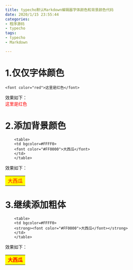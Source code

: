 ```yaml
---
title: typecho默认Markdown编辑器字体颜色和背景颜色代码
date: 2020/1/15 23:55:44   
categories: 
- 程序源码
- typecho
tags: 
- typecho
- Markdown

---
```

# 1.仅仅字体颜色
```
<font color="red">这里是红色</font>
```

效果如下：  
<font color="red">这里是红色</font>

# 2.添加背景颜色
```
    <table>
    <td bgcolor=#FFFF0>
    <font color="#FF0000">大西瓜</font>
    </td>
    </table>
```
效果如下：

<table>
<td bgcolor=#FFFF0>
<font color="#FF0000">大西瓜</font>
</td>
</table>

# 3.继续添加粗体

```
    <table>
    <td bgcolor=#FFFF0>
    <strong><font color="#FF0000">大西瓜</font></strong>
    </td>
    </table>
```

效果如下：  
<table>
<td bgcolor=#FFFF0>
<strong><font color="#FF0000">大西瓜</font></strong>
</td>
</table>